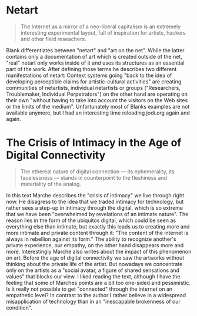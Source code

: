 # Netart

>The Internet as a mirror of a neo-liberal capitalism is an extremely interesting experimental layout, full of inspiration for artists, hackers and other field reseachers.

Blank differentiates between "netart" and "art on the net". While the latter contains only a documentation of art which is created outside of the net, "real" netart only works inside of it and uses its structures as an essential part of the work. After defining those terms he describes two different manifestations of netart: Context systems going "back to the idea of developing perceptible claims for artistic-cultural activities" are creating communities of netartists, individual netartists or groups ("Researchers, Troublemaker, Individual Perpetrators") on the other hand are operating on their own "without having to take into account the visitors on the Web sites or the limits of the medium". Unfortunately most of Blanks examples are not available anymore, but I had an interesting time reloading jodi.org again and again.

# The Crisis of Intimacy in the Age of Digital Connectivity

>The ethereal nature of digital connection — its ephemerality, its facelessness — stands in counterpoint to the fleshiness and materiality of the analog.

In this text Marche describes the "crisis of intimacy" we live through right now. He disagress to the idea that we traded intimacy for technology, but rather sees a step-up in intimacy through the digital, which is so extreme that we have been "overwhelmed by revelations of an intimate nature". The reason lies in the form of the ubiquitos digital, which could be seen as everything else than intimate, but exactly this leads us to creating more and more intimate and private content through it: "The content of the internet is always in rebellion against its form." The ability to recognize another's private experience, our empathy, on the other hand disappears more and more.
Interestingly Marche also writes about the impact of this phenomenon on art. Before the age of digital connectivity we saw the artworks without thinking about the private life of the artist. But nowadays we concentrate only on the artists as a "social avatar, a figure of shared sensations and values" that blocks our view.
I liked reading the text, although I have the feeling that some of Marches points are a bit too one-sided and pessimistic. Is it really not possible to get "connected" through the internet on an empathetic level? In contrast to the author I rather believe in a widespread misapplication of technology than in an "inescapable brokenness of our condition".